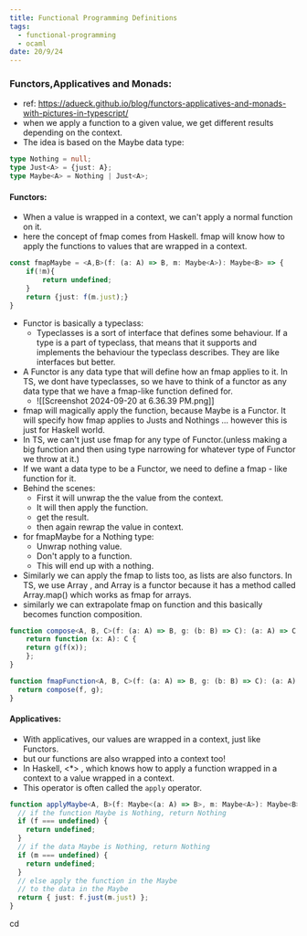 ```yaml
---
title: Functional Programming Definitions
tags:
  - functional-programming
  - ocaml
date: 20/9/24
---
```

### Functors,Applicatives and Monads:
- ref: https://adueck.github.io/blog/functors-applicatives-and-monads-with-pictures-in-typescript/
- when we apply a function to a given value, we get different results depending on the context.
- The idea is based on the Maybe data type:
 ```ts 
 type Nothing = null;
 type Just<A> = {just: A};
 type Maybe<A> = Nothing | Just<A>;
```
#### Functors:
- When a value is wrapped in a context, we can't apply a normal function on it.
- here the concept of fmap comes from Haskell. fmap will know how to apply the functions to values that are wrapped in a context.
```ts 
const fmapMaybe = <A,B>(f: (a: A) => B, m: Maybe<A>): Maybe<B> => {
	if(!m){
		return undefined;
	} 
	return {just: f(m.just);}
}
```
- Functor is basically a typeclass:
	- Typeclasses is a sort of interface that defines some behaviour. If a type is a part of typeclass, that means that it supports and implements the behaviour the typeclass describes. They are like interfaces but better.
- A Functor is any data type that will define how an fmap applies to it. In TS, we dont have typeclasses, so we have to think of a functor as any data type that we have a fmap-like function defined for.
	- ![[Screenshot 2024-09-20 at 6.36.39 PM.png]]
- fmap will magically apply the function, because Maybe is a Functor. It will specify how fmap applies to Justs and Nothings ... however this is just for Haskell world.
- In TS, we can't just use fmap for any type of Functor.(unless making a big function and then using type narrowing for whatever type of Functor we throw at it.)
- If we want a data type to be a Functor, we need to define a fmap - like function for it.
- Behind the scenes:
	- First it will unwrap the the value from the context.
	- It will then apply the function.
	- get the result.
	- then again rewrap the value in context.
- for fmapMaybe for a Nothing type:
	- Unwrap nothing value.
	- Don't apply to a function.
	- This will end up with a nothing.
- Similarly we can apply the fmap to lists too, as lists are also functors. In TS, we use Array , and Array is a functor because it has a method called Array.map() which works as fmap for arrays.
- similarly we can extrapolate fmap on function and this  basically becomes function composition.
```ts
function compose<A, B, C>(f: (a: A) => B, g: (b: B) => C): (a: A) => C {
	return function (x: A): C {
	return g(f(x));
	};
}

function fmapFunction<A, B, C>(f: (a: A) => B, g: (b: B) => C): (a: A) => C{
  return compose(f, g);
}
```
#### Applicatives:
- With applicatives, our values are wrapped in a context, just like Functors.
- but our functions are also wrapped into a context too!
- In Haskell, <\*> , which knows how to apply a function wrapped in a context to a value wrapped in a context.
- This operator is often called the ``apply`` operator.
```ts
function applyMaybe<A, B>(f: Maybe<(a: A) => B>, m: Maybe<A>): Maybe<B> {
  // if the function Maybe is Nothing, return Nothing
  if (f === undefined) {
    return undefined;
  }
  // if the data Maybe is Nothing, return Nothing
  if (m === undefined) {
    return undefined;
  }
  // else apply the function in the Maybe
  // to the data in the Maybe
  return { just: f.just(m.just) };
}
```
cd 
